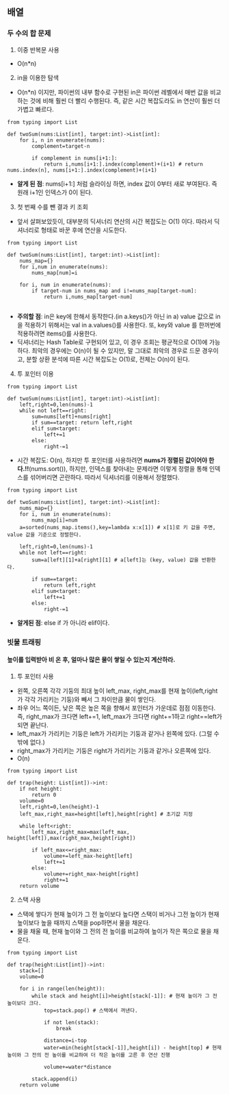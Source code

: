 ## 배열
### 두 수의 합 문제
1. 이중 반복문 사용
- O(n*n)

2. in을 이용한 탐색
- O(n*n) 이지만, 파이썬의 내부 함수로 구현된 in은 파이썬 레벨에서 매번 값을 비교하는 것에 비해 훨씬 더 빨리 수행된다. 
즉, 같은 시간 복잡도라도 in 연산이 훨씬 더 가볍고 빠르다.

```
from typing import List

def twoSum(nums:List[int], target:int)->List[int]:
    for i, n in enumerate(nums):
        complement=target-n

        if complement in nums[i+1:]:
            return i,nums[i+1:].index(complement)+(i+1) # return nums.index(n], nums[i+1:].index(complement)+(i+1)

```
- **알게 된 점**: nums[i+1:] 처럼 슬라이싱 하면, index 값이 0부터 새로 부여된다. 즉 원래 i+1인 인덱스가 0이 된다.

3. 첫 번째 수를 뺀 결과 키 조회
- 앞서 살펴보았듯이, 대부분의 딕셔너리 연산의 시간 복잡도는 O(1) 이다. 따라서 딕셔너리로 형태로 바꾼 후에 연산을 시도한다.

```
from typing import List

def twoSum(nums:List[int], target:int)->List[int]:
    nums_map={}
    for i,num in enumerate(nums):
        nums_map[num]=i
    
    for i, num in enumerate(nums):
        if target-num in nums_map and i!=nums_map[target-num]:
            return i,nums_map[target-num]
            
```
- **주의할 점**: in은 key에 한해서 동작한다.(in a.keys()가 아닌 in a) value 값으로 in을 적용하기 위해서는 val in a.values()를 사용한다. 또, key와 value 를 
한꺼번에 적용하려면 items()를 사용한다.
- 딕셔너리는 Hash Table로 구현되어 있고, 이 경우 조회는 평균적으로 O(1)에 가능하다. 최악의 경우에는 O(n)이 될 수 있지만, 말 그대로
최악의 경우로 드문 경우이고, 분할 상환 분석에 따른 시간 복잡도는 O(1)로, 전체는 O(n)이 된다. 

4. 투 포인터 이용
```
from typing import List

def twoSum(nums:List[int], target:int)->List[int]:
    left,right=0,len(nums)-1
    while not left==right:
        sum=nums[left]+nums[right]
        if sum==target: return left,right
        elif sum<target:
            left+=1
        else:
            right-=1
```
- 시간 복잡도: O(n), 하지만 투 포인터를 사용하려면 **nums가 정렬된 값이어야 한다.!!**(nums.sort()), 
하지만, 인덱스를 찾아내는 문제라면 이렇게 정렬을 통해 인덱스를 섞어버리면 곤란하다. 따라서 딕셔너리를 이용해서 정렬했다.
```
from typing import List

def twoSum(nums:List[int], target:int)->List[int]:
    nums_map={}
    for i, num in enumerate(nums):
        nums_map[i]=num
    a=sorted(nums_map.items(),key=lambda x:x[1]) # x[1]로 키 값을 주면, value 값을 기준으로 정렬한다.

    left,right=0,len(nums)-1
    while not left==right:
        sum=a[left][1]+a[right][1] # a[left]는 (key, value) 값을 반환한다.

        if sum==target:
            return left,right
        elif sum<target:
            left+=1
        else:
            right-=1
 ```
- **알게된 점**: else if 가 아니라 elif이다.

### 빗물 트래핑
#### 높이를 입력받아 비 온 후, 얼마나 많은 물이 쌓일 수 있는지 계산하라.

1. 투 포인터 사용
- 왼쪽, 오른쪽 각각 기둥의 최대 높이 left_max, right_max를 현재 높이(left,right가 각각 가리키는 기둥)와 빼서 그 차이만큼 물이 쌓인다.
- 좌우 어느 쪽이든, 낮은 쪽은 높은 쪽을 향해서 포인터가 가운데로 점점 이동한다. 즉, right_max가 크다면 left+=1, left_max가 크다면 right+=1하고
 right==left가 되면 끝난다.
 - left_max가 가리키는 기둥은 left가 가리키는 기둥과 같거나 왼쪽에 있다. (그럴 수 밖에 없다.)
 - right_max가 가리키는 기둥은 right가 가리키는 기둥과 같거나 오른쪽에 있다.
- O(n)
```
from typing import List

def trap(height: List[int])->int:
    if not height:
        return 0
    volume=0
    left,right=0,len(height)-1
    left_max,right_max=height[left],height[right] # 초기값 지정
    
    while left<right:
        left_max,right_max=max(left_max, height[left]),max(right_max,height[right])
        
        if left_max<=right_max:
            volume+=left_max-height[left]
            left+=1
        else:
            volume+=right_max-height[right]
            right+=1
    return volume
```
2. 스택 사용
- 스택에 쌓다가 현재 높이가 그 전 높이보다 높다면 스택이 비거나 그전 높이가 현재 높이보다 높을 때까지 스택을 pop하면서 물을 채운다.
- 물을 채울 때, 현재 높이와 그 전의 전 높이를 비교하여 높이가 작은 쪽으로 물을 채운다.
```
from typing import List

def trap(height:List[int])->int:
    stack=[]
    volume=0
    
    for i in range(len(height)):
        while stack and height[i]>height[stack[-1]]: # 현재 높이가 그 전 높이보다 크다.
            top=stack.pop() # 스택에서 꺼낸다.
            
            if not len(stack): 
                break
            
            distance=i-top
            water=min(height[stack[-1]],height[i]) - height[top] # 현재 높이와 그 전의 전 높이를 비교하여 더 작은 높이를 고른 후 연산 진행
            
            volume+=water*distance
            
        stack.append(i)
    return volume
```
